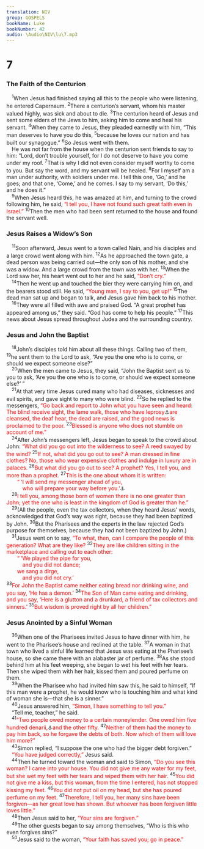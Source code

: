 ```yaml
---
translation: NIV
group: GOSPELS
bookName: Luke 
bookNumber: 42
audio: \Audio\NIV\lu\7.mp3
---
```


<div class="title"><h1>7</h1><h3>The Faith of the Centurion </h3></div>
<span class="verse lu_7_1"> <sup>1</sup>When Jesus had finished saying all this to the people who were listening, he entered Capernaum. </span>
<span class="verse lu_7_2"><sup>2</sup>There a centurion’s servant, whom his master valued highly, was sick and about to die. </span>
<span class="verse lu_7_3"><sup>3</sup>The centurion heard of Jesus and sent some elders of the Jews to him, asking him to come and heal his servant. </span>
<span class="verse lu_7_4"><sup>4</sup>When they came to Jesus, they pleaded earnestly with him, “This man deserves to have you do this, </span>
<span class="verse lu_7_5"><sup>5</sup>because he loves our nation and has built our synagogue.” </span>
<span class="verse lu_7_6"><sup>6</sup>So Jesus went with them. <br/> He was not far from the house when the centurion sent friends to say to him: “Lord, don’t trouble yourself, for I do not deserve to have you come under my roof. </span>
<span class="verse lu_7_7"><sup>7</sup>That is why I did not even consider myself worthy to come to you. But say the word, and my servant will be healed. </span>
<span class="verse lu_7_8"><sup>8</sup>For I myself am a man under authority, with soldiers under me. I tell this one, ‘Go,’ and he goes; and that one, ‘Come,’ and he comes. I say to my servant, ‘Do this,’ and he does it.” <br/></span>
<span class="verse lu_7_9"> <sup>9</sup>When Jesus heard this, he was amazed at him, and turning to the crowd following him, he said, <font color="red">“I tell you, I have not found such great faith even in Israel.”</font></span>
<span class="verse lu_7_10"><sup>10</sup>Then the men who had been sent returned to the house and found the servant well. <br/></span>
<div class="title"><h3>Jesus Raises a Widow’s Son </h3></div>
<span class="verse lu_7_11"> <sup>11</sup>Soon afterward, Jesus went to a town called Nain, and his disciples and a large crowd went along with him. </span>
<span class="verse lu_7_12"><sup>12</sup>As he approached the town gate, a dead person was being carried out—the only son of his mother, and she was a widow. And a large crowd from the town was with her. </span>
<span class="verse lu_7_13"><sup>13</sup>When the Lord saw her, his heart went out to her and he said, <font color="red">“Don’t cry.”</font><br/></span>
<span class="verse lu_7_14"> <sup>14</sup>Then he went up and touched the bier they were carrying him on, and the bearers stood still. He said, <font color="red">“Young man, I say to you, get up!”</font></span>
<span class="verse lu_7_15"><sup>15</sup>The dead man sat up and began to talk, and Jesus gave him back to his mother. <br/></span>
<span class="verse lu_7_16"> <sup>16</sup>They were all filled with awe and praised God. “A great prophet has appeared among us,” they said. “God has come to help his people.” </span>
<span class="verse lu_7_17"><sup>17</sup>This news about Jesus spread throughout Judea and the surrounding country. <br/></span>
<div class="title"><h3>Jesus and John the Baptist </h3></div>
<span class="verse lu_7_18"> <sup>18</sup>John’s disciples told him about all these things. Calling two of them, </span>
<span class="verse lu_7_19"><sup>19</sup>he sent them to the Lord to ask, “Are you the one who is to come, or should we expect someone else?” <br/></span>
<span class="verse lu_7_20"> <sup>20</sup>When the men came to Jesus, they said, “John the Baptist sent us to you to ask, ‘Are you the one who is to come, or should we expect someone else?’ ” <br/></span>
<span class="verse lu_7_21"> <sup>21</sup>At that very time Jesus cured many who had diseases, sicknesses and evil spirits, and gave sight to many who were blind. </span>
<span class="verse lu_7_22"><sup>22</sup>So he replied to the messengers, <font color="red">“Go back and report to John what you have seen and heard: The blind receive sight, the lame walk, those who have leprosy</font><a data-toggle="tooltip" data-placement="bottom" title="The Greek word traditionally translated leprosy was used for various diseases affecting the skin.">⚓</a><font color="red">are cleansed, the deaf hear, the dead are raised, and the good news is proclaimed to the poor.</font></span>
<span class="verse lu_7_23"><sup>23</sup><font color="red">Blessed is anyone who does not stumble on account of me.”</font><br/></span>
<span class="verse lu_7_24"> <sup>24</sup>After John’s messengers left, Jesus began to speak to the crowd about John: <font color="red">“What did you go out into the wilderness to see? A reed swayed by the wind?</font></span>
<span class="verse lu_7_25"><sup>25</sup><font color="red">If not, what did you go out to see? A man dressed in fine clothes? No, those who wear expensive clothes and indulge in luxury are in palaces.</font></span>
<span class="verse lu_7_26"><sup>26</sup><font color="red">But what did you go out to see? A prophet? Yes, I tell you, and more than a prophet.</font></span>
<span class="verse lu_7_27"><sup>27</sup><font color="red">This is the one about whom it is written: </font><br/>  <font color="red">“ ‘I will send my messenger ahead of you, </font><br/>   <font color="red">who will prepare your way before you.’</font><a data-toggle="tooltip" data-placement="bottom" title=" 7:27 Mal. 3:1 ">⚓</a><br/></span>
<span class="verse lu_7_28"> <sup>28</sup><font color="red">I tell you, among those born of women there is no one greater than John; yet the one who is least in the kingdom of God is greater than he.”</font><br/></span>
<span class="verse lu_7_29"> <sup>29</sup>(All the people, even the tax collectors, when they heard Jesus’ words, acknowledged that God’s way was right, because they had been baptized by John. </span>
<span class="verse lu_7_30"><sup>30</sup>But the Pharisees and the experts in the law rejected God’s purpose for themselves, because they had not been baptized by John.) <br/></span>
<span class="verse lu_7_31"> <sup>31</sup>Jesus went on to say, <font color="red">“To what, then, can I compare the people of this generation? What are they like?</font></span>
<span class="verse lu_7_32"><sup>32</sup><font color="red">They are like children sitting in the marketplace and calling out to each other: </font><br/>  <font color="red">“ ‘We played the pipe for you, </font><br/>   <font color="red">and you did not dance; </font><br/>  <font color="red">we sang a dirge, </font><br/>   <font color="red">and you did not cry.’</font><br/></span>
<span class="verse lu_7_33"><sup>33</sup><font color="red">For John the Baptist came neither eating bread nor drinking wine, and you say, ‘He has a demon.’</font></span>
<span class="verse lu_7_34"><sup>34</sup><font color="red">The Son of Man came eating and drinking, and you say, ‘Here is a glutton and a drunkard, a friend of tax collectors and sinners.’</font></span>
<span class="verse lu_7_35"><sup>35</sup><font color="red">But wisdom is proved right by all her children.”</font><br/></span>
<div class="title"><h3>Jesus Anointed by a Sinful Woman </h3></div>
<span class="verse lu_7_36"> <sup>36</sup>When one of the Pharisees invited Jesus to have dinner with him, he went to the Pharisee’s house and reclined at the table. </span>
<span class="verse lu_7_37"><sup>37</sup>A woman in that town who lived a sinful life learned that Jesus was eating at the Pharisee’s house, so she came there with an alabaster jar of perfume. </span>
<span class="verse lu_7_38"><sup>38</sup>As she stood behind him at his feet weeping, she began to wet his feet with her tears. Then she wiped them with her hair, kissed them and poured perfume on them. <br/></span>
<span class="verse lu_7_39"> <sup>39</sup>When the Pharisee who had invited him saw this, he said to himself, “If this man were a prophet, he would know who is touching him and what kind of woman she is—that she is a sinner.” <br/></span>
<span class="verse lu_7_40"> <sup>40</sup>Jesus answered him, <font color="red">“Simon, I have something to tell you.”</font><br/> “Tell me, teacher,” he said. <br/></span>
<span class="verse lu_7_41"> <sup>41</sup><font color="red">“Two people owed money to a certain moneylender. One owed him five hundred denarii,</font><a data-toggle="tooltip" data-placement="bottom" title=" 7:41 A denarius was the usual daily wage of a day laborer (see Matt. 20:2). ">⚓</a><font color="red">and the other fifty.</font></span>
<span class="verse lu_7_42"><sup>42</sup><font color="red">Neither of them had the money to pay him back, so he forgave the debts of both. Now which of them will love him more?”</font><br/></span>
<span class="verse lu_7_43"> <sup>43</sup>Simon replied, “I suppose the one who had the bigger debt forgiven.” <br/> <font color="red">“You have judged correctly,”</font> Jesus said. <br/></span>
<span class="verse lu_7_44"> <sup>44</sup>Then he turned toward the woman and said to Simon, <font color="red">“Do you see this woman? I came into your house. You did not give me any water for my feet, but she wet my feet with her tears and wiped them with her hair.</font></span>
<span class="verse lu_7_45"><sup>45</sup><font color="red">You did not give me a kiss, but this woman, from the time I entered, has not stopped kissing my feet.</font></span>
<span class="verse lu_7_46"><sup>46</sup><font color="red">You did not put oil on my head, but she has poured perfume on my feet.</font></span>
<span class="verse lu_7_47"><sup>47</sup><font color="red">Therefore, I tell you, her many sins have been forgiven—as her great love has shown. But whoever has been forgiven little loves little.”</font><br/></span>
<span class="verse lu_7_48"> <sup>48</sup>Then Jesus said to her, <font color="red">“Your sins are forgiven.”</font><br/></span>
<span class="verse lu_7_49"> <sup>49</sup>The other guests began to say among themselves, “Who is this who even forgives sins?” <br/></span>
<span class="verse lu_7_50"> <sup>50</sup>Jesus said to the woman, <font color="red">“Your faith has saved you; go in peace.”</font><br/></span>
